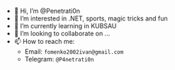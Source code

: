 - 👋 Hi, I’m @Penetrati0n
- 👀 I’m interested in .NET, sports, magic tricks and fun
- 🌱 I’m currently learning in KUBSAU
- 💞️ I’m looking to collaborate on ...
- 📫 How to reach me:
  - Email: `fomenko2002ivan@gmail.com`
  - Telegram: `@P4netrati0n`

<!---
Penetrati0n/Penetrati0n is a ✨ special ✨ repository because its `README.md` (this file) appears on your GitHub profile.
You can click the Preview link to take a look at your changes.
--->
